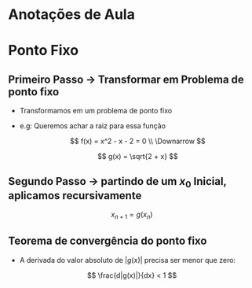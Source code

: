 # Anotações de Aula

# Ponto Fixo

## Primeiro Passo → Transformar em Problema de ponto fixo

- Transformamos em um problema de ponto fixo
- e.g: Queremos achar a raiz para essa função
    
    $$
    f(x) = x^2 - x - 2 = 0 \\ \Downarrow
    $$
    
    $$
    g(x) = \sqrt{2 + x}
    $$
    

## Segundo Passo → partindo de um $x_0$ Inicial, aplicamos recursivamente

$$
x_{n+1} = g(x_n)
$$

## Teorema de convergência do ponto fixo

- A derivada do valor absoluto de $|g(x) |$  precisa ser menor que zero:

$$
\frac{d|g(x)|}{dx} < 1
$$